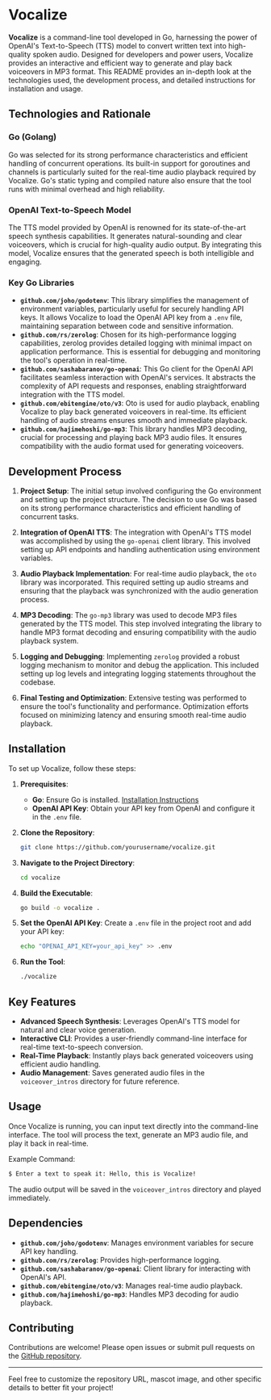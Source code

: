 # Vocalize

**Vocalize** is a command-line tool developed in Go, harnessing the power of OpenAI's Text-to-Speech (TTS) model to convert written text into high-quality spoken audio. Designed for developers and power users, Vocalize provides an interactive and efficient way to generate and play back voiceovers in MP3 format. This README provides an in-depth look at the technologies used, the development process, and detailed instructions for installation and usage.


## Technologies and Rationale

### Go (Golang)
Go was selected for its strong performance characteristics and efficient handling of concurrent operations. Its built-in support for goroutines and channels is particularly suited for the real-time audio playback required by Vocalize. Go's static typing and compiled nature also ensure that the tool runs with minimal overhead and high reliability.

### OpenAI Text-to-Speech Model
The TTS model provided by OpenAI is renowned for its state-of-the-art speech synthesis capabilities. It generates natural-sounding and clear voiceovers, which is crucial for high-quality audio output. By integrating this model, Vocalize ensures that the generated speech is both intelligible and engaging.

### Key Go Libraries

- **`github.com/joho/godotenv`**: This library simplifies the management of environment variables, particularly useful for securely handling API keys. It allows Vocalize to load the OpenAI API key from a `.env` file, maintaining separation between code and sensitive information.
- **`github.com/rs/zerolog`**: Chosen for its high-performance logging capabilities, zerolog provides detailed logging with minimal impact on application performance. This is essential for debugging and monitoring the tool's operation in real-time.
- **`github.com/sashabaranov/go-openai`**: This Go client for the OpenAI API facilitates seamless interaction with OpenAI's services. It abstracts the complexity of API requests and responses, enabling straightforward integration with the TTS model.
- **`github.com/ebitengine/oto/v3`**: Oto is used for audio playback, enabling Vocalize to play back generated voiceovers in real-time. Its efficient handling of audio streams ensures smooth and immediate playback.
- **`github.com/hajimehoshi/go-mp3`**: This library handles MP3 decoding, crucial for processing and playing back MP3 audio files. It ensures compatibility with the audio format used for generating voiceovers.

## Development Process

1. **Project Setup**:
   The initial setup involved configuring the Go environment and setting up the project structure. The decision to use Go was based on its strong performance characteristics and efficient handling of concurrent tasks.

2. **Integration of OpenAI TTS**:
   The integration with OpenAI's TTS model was accomplished by using the `go-openai` client library. This involved setting up API endpoints and handling authentication using environment variables.

3. **Audio Playback Implementation**:
   For real-time audio playback, the `oto` library was incorporated. This required setting up audio streams and ensuring that the playback was synchronized with the audio generation process.

4. **MP3 Decoding**:
   The `go-mp3` library was used to decode MP3 files generated by the TTS model. This step involved integrating the library to handle MP3 format decoding and ensuring compatibility with the audio playback system.

5. **Logging and Debugging**:
   Implementing `zerolog` provided a robust logging mechanism to monitor and debug the application. This included setting up log levels and integrating logging statements throughout the codebase.

6. **Final Testing and Optimization**:
   Extensive testing was performed to ensure the tool's functionality and performance. Optimization efforts focused on minimizing latency and ensuring smooth real-time audio playback.

## Installation

To set up Vocalize, follow these steps:

1. **Prerequisites**:
   - **Go**: Ensure Go is installed. [Installation Instructions](https://golang.org/doc/install)
   - **OpenAI API Key**: Obtain your API key from OpenAI and configure it in the `.env` file.

2. **Clone the Repository**:
   ```bash
   git clone https://github.com/yourusername/vocalize.git
   ```

3. **Navigate to the Project Directory**:
   ```bash
   cd vocalize
   ```

4. **Build the Executable**:
   ```bash
   go build -o vocalize .
   ```

5. **Set the OpenAI API Key**:
   Create a `.env` file in the project root and add your API key:
   ```bash
   echo "OPENAI_API_KEY=your_api_key" >> .env
   ```

6. **Run the Tool**:
   ```bash
   ./vocalize
   ```

## Key Features

- **Advanced Speech Synthesis**: Leverages OpenAI's TTS model for natural and clear voice generation.
- **Interactive CLI**: Provides a user-friendly command-line interface for real-time text-to-speech conversion.
- **Real-Time Playback**: Instantly plays back generated voiceovers using efficient audio handling.
- **Audio Management**: Saves generated audio files in the `voiceover_intros` directory for future reference.

## Usage

Once Vocalize is running, you can input text directly into the command-line interface. The tool will process the text, generate an MP3 audio file, and play it back in real-time.

Example Command:
```bash
$ Enter a text to speak it: Hello, this is Vocalize!
```

The audio output will be saved in the `voiceover_intros` directory and played immediately.

## Dependencies

- **`github.com/joho/godotenv`**: Manages environment variables for secure API key handling.
- **`github.com/rs/zerolog`**: Provides high-performance logging.
- **`github.com/sashabaranov/go-openai`**: Client library for interacting with OpenAI's API.
- **`github.com/ebitengine/oto/v3`**: Manages real-time audio playback.
- **`github.com/hajimehoshi/go-mp3`**: Handles MP3 decoding for audio playback.

## Contributing

Contributions are welcome! Please open issues or submit pull requests on the [GitHub repository](https://github.com/yourusername/vocalize).

---

Feel free to customize the repository URL, mascot image, and other specific details to better fit your project!
